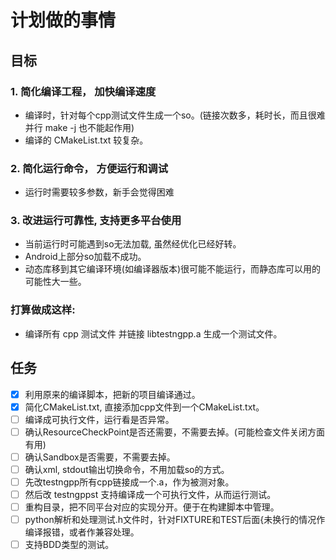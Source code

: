 # 计划做的事情

## 目标
### 1. 简化编译工程， 加快编译速度
- 编译时，针对每个cpp测试文件生成一个so。(链接次数多，耗时长，而且很难并行 make -j 也不能起作用)
- 编译的 CMakeList.txt 较复杂。

### 2. 简化运行命令， 方便运行和调试
- 运行时需要较多参数，新手会觉得困难

### 3. 改进运行可靠性, 支持更多平台使用
- 当前运行时可能遇到so无法加载, 虽然经优化已经好转。
- Android上部分so加载不成功。
- 动态库移到其它编译环境(如编译器版本)很可能不能运行，而静态库可以用的可能性大一些。

### 打算做成这样:
- 编译所有 cpp 测试文件 并链接 libtestngpp.a 生成一个测试文件。

## 任务
- [x] 利用原来的编译脚本，把新的项目编译通过。
- [x] 简化CMakeList.txt, 直接添加cpp文件到一个CMakeList.txt。
- [ ] 编译成可执行文件，运行看是否异常。
- [ ] 确认ResourceCheckPoint是否还需要，不需要去掉。(可能检查文件关闭方面有用)
- [ ] 确认Sandbox是否需要，不需要去掉。
- [ ] 确认xml, stdout输出切换命令，不用加载so的方式。
- [ ] 先改testngpp所有cpp链接成一个.a，作为被测对象。
- [ ] 然后改 testngppst 支持编译成一个可执行文件，从而运行测试。
- [ ] 重构目录，把不同平台对应的实现分开。便于在构建脚本中管理。
- [ ] python解析和处理测试.h文件时，针对FIXTURE和TEST后面{未换行的情况作编译报错，或者作兼容处理。
- [ ] 支持BDD类型的测试。
